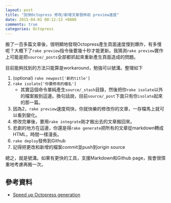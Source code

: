 ```yaml
---
layout: post
title: "加快Octopress 修改/新增文章發佈前 preview速度"
date: 2015-04-01 00:12:13 +0800
comments: true
categories: Octopress
---
```

搬了一百多篇文章後，很明顯地發現Octopress產生頁面速度慢到爆炸，有多慢呢？大概下了`rake preview`指令後要幾十秒才能更新。我猜測`rake preview`實作上可能是把`source/_posts`全部都抓起來重新產生頁面造成的問題。

目前能夠找到的方法只能算是workaround，勉強可以號溝。整理如下

1. (optional) `rake newpost['新的title']`
2. `rake isolate['你要修改的檔名']`
    * 其實這個命令單純產生`source/_stash`目錄，然後把你`rake isolate`以外的檔案搬到這邊。換句話說，目前`source/_post`下面只有你`isolate`起來的那一篇。
3.  因為2，`rake preview`速度飛快，你就快樂的修改你的文章，一存檔馬上就可以看到變化。
4. 修改完畢後，要用`rake integrate`剛才搬出去的文章搬回來。
5. 悲劇的地方在這邊，你還是得`rake generate`把所有的文章從markdown轉成HTML，時間一樣漫長。
6. `rake deploy`發佈到Github
7. 記得把更改和新增的檔案commit並push到origin source

總之，就是號溝。如果有更快的工具，支援Markdown和Github page，我會很慎重地考慮再搬一次。

## 參考資料
* [Speed up Octopress generation](https://leafduo.com/articles/2013/04/15/speed-up-octopress-generation/)
